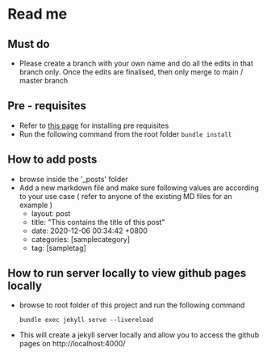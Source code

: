 # Read me

## Must do
- Please create a branch with your own name and do all the edits in that branch only. Once the edits are finalised, then only merge to main / master branch

## Pre - requisites

- Refer to [this page](https://jekyllrb.com/docs/installation/) for installing pre requisites
- Run the following command from the root folder ```bundle install```

## How to add posts

- browse inside the '_posts' folder
- Add a new markdown file and make sure following values are according to your use case ( refer to anyone of the existing MD files for an example )
  - layout: post
  - title:  "This contains the title of this post"
  - date:   2020-12-06 00:34:42 +0800
  - categories: [samplecategory]
  - tag: [sampletag]



## How to run server locally to view github pages locally

- browse to root folder of this project and run the following command

  ```bundle exec jekyll serve --livereload```

- This will create a jekyll server locally and allow you to access the github pages on http://localhost:4000/
